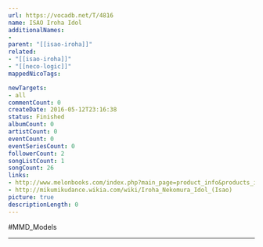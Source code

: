 ```yaml
---
url: https://vocadb.net/T/4816
name: ISAO Iroha Idol
additionalNames: 
- 
parent: "[[isao-iroha]]"
related:
- "[[isao-iroha]]"
- "[[neco-logic]]"
mappedNicoTags:

newTargets:
- all
commentCount: 0
createDate: 2016-05-12T23:16:38
status: Finished
albumCount: 0
artistCount: 0
eventCount: 0
eventSeriesCount: 0
followerCount: 2
songListCount: 1
songCount: 26
links: 
- http://www.melonbooks.com/index.php?main_page=product_info&products_id=IT0000153920
- http://mikumikudance.wikia.com/wiki/Iroha_Nekomura_Idol_(Isao)
picture: true
descriptionLength: 0
---
```


#MMD_Models



---

